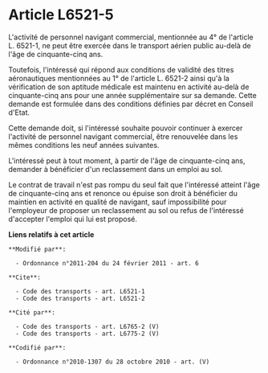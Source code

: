 # Article L6521-5

L'activité de personnel navigant commercial, mentionnée au 4° de l'article L. 6521-1, ne peut être exercée dans le transport
aérien public au-delà de l'âge de cinquante-cinq ans. 

Toutefois, l'intéressé qui répond aux conditions de validité des titres aéronautiques mentionnées au 1° de l'article L.
6521-2 ainsi qu'à la vérification de son aptitude médicale est maintenu en activité au-delà de cinquante-cinq ans pour une
année supplémentaire sur sa demande. Cette demande est formulée dans des conditions définies par décret en Conseil d'Etat. 

Cette demande doit, si l'intéressé souhaite pouvoir continuer à exercer l'activité de personnel navigant commercial, être
renouvelée dans les mêmes conditions les neuf années suivantes.

L'intéressé peut à tout moment, à partir de l'âge de cinquante-cinq ans, demander à bénéficier d'un reclassement dans un
emploi au sol. 

Le contrat de travail n'est pas rompu du seul fait que l'intéressé atteint l'âge de cinquante-cinq ans et renonce ou épuise
son droit à bénéficier du maintien en activité en qualité de navigant, sauf impossibilité pour l'employeur de proposer un
reclassement au sol ou refus de l'intéressé d'accepter l'emploi qui lui est proposé.

**Liens relatifs à cet article**

	**Modifié par**:

	  - Ordonnance n°2011-204 du 24 février 2011 - art. 6

	**Cite**:

	  - Code des transports - art. L6521-1
	  - Code des transports - art. L6521-2

	**Cité par**:

	  - Code des transports - art. L6765-2 (V)
	  - Code des transports - art. L6775-2 (V)

	**Codifié par**:

	  - Ordonnance n°2010-1307 du 28 octobre 2010 - art. (V)
